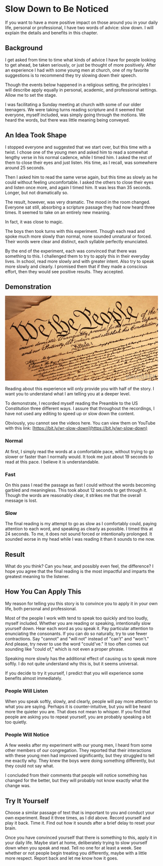 # Slow Down to Be Noticed

If you want to have a more positive impact on those around you in your daily life, personal or professional, I have two words of advice: slow down. I will explain the details and benefits in this chapter.

## Background

I get asked from time to time what kinds of advice I have for people looking to get ahead, be taken seriously, or just be thought of more positively. After an experience I had with some young men at church, one of my favorite suggestions is to recommend they try slowing down their speech.

Though the events below happened in a religious setting, the principles I will describe apply equally in personal, academic, and professional settings. Allow me to set the stage.

I was facilitating a Sunday meeting at church with some of our older teenagers. We were taking turns reading scripture and it seemed that everyone, myself included, was simply going through the motions. We heard the words, but there was little meaning being conveyed.

## An Idea Took Shape

I stopped everyone and suggested that we start over, but this time with a twist. I chose one of the young men and asked him to read a somewhat lengthy verse in his normal cadence, while I timed him. I asked the rest of them to close their eyes and just listen. His time, as I recall, was somewhere around 25 seconds.

Then I asked him to read the same verse again, but this time as slowly as he could without feeling uncomfortable. I asked the others to close their eyes and listen once more, and again I timed him. It was less than 35 seconds. Longer, but not dramatically so.

The result, however, was very dramatic. The mood in the room changed. Everyone sat still, absorbing a scripture passage they had now heard three times. It seemed to take on an entirely new meaning.

In fact, it was close to magic.

The boys then took turns with this experiment. Though each read and spoke much more slowly than normal, none sounded unnatural or forced. Their words were clear and distinct, each syllable perfectly enunciated.

By the end of the experiment, each was convinced that there was something to this. I challenged them to try to apply this in their everyday lives. In school, read more slowly and with greater intent. Also try to speak more slowly and clearly. I promised them that if they made a conscious effort, then they would see positive results. They accepted.

## Demonstration

![Figure 23.1](image-18.png)

Reading about this experience will only provide you with half of the story. I want you to understand what I am telling you at a deeper level.

To demonstrate, I recorded myself reading the Preamble to the US Constitution three different ways. I assure that throughout the recordings, I have not used any editing to speed up or slow down the content.

Obviously, you cannot see the videos here. You can view them on YouTube with this link: [https://bit.ly/wr-slow-down](https://bit.ly/wr-slow-down)

### Normal

At first, I simply read the words at a comfortable pace, without trying to go slower or faster than I normally would. It took me just about 19 seconds to read at this pace. I believe it is understandable.

### Fast

On this pass I read the passage as fast I could without the words becoming garbled and meaningless. This took about 12 seconds to get through it. Though the words are reasonably clear, it strikes me that the overall message is lost.

### Slow

The final reading is my attempt to go as slow as I comfortably could, paying attention to each word, and speaking as clearly as possible. I timed this at 24 seconds. To me, it does not sound forced or intentionally prolonged. It sounded worse in my head while I was reading it than it sounds to me now.

## Result

What do you think? Can you hear, and possibly even feel, the difference? I hope you agree that the final reading is the most impactful and imparts the greatest meaning to the listener.

## How You Can Apply This

My reason for telling you this story is to convince you to apply it in your own life, both personal and professional.

Most of the people I work with tend to speak too quickly and too loudly, myself included. Whether you are reading or speaking, intentionally slow yourself down. Hear each word as you speak it. Pay particular attention to enunciating the consonants. If you can do so naturally, try to use fewer contractions. Say "cannot" and "will not" instead of "can't" and "won't." And please, try never to use the word "could've." It too often comes out sounding like "could of," which is not even a proper phrase.

Speaking more slowly has the additional effect of causing us to speak more softly. I do not quite understand why this is, but it seems universal.

If you decide to try it yourself, I predict that you will experience some benefits almost immediately.

### People Will Listen

When you speak softly, slowly, and clearly, people will pay more attention to what you are saying. Perhaps it is counter-intuitive, but you will be heard more the quieter you are. That does not mean to whisper. If you find that people are asking you to repeat yourself, you are probably speaking a bit too quietly.

### People Will Notice

A few weeks after my experiment with our young men, I heard from some other members of our congregation. They reported that their interactions with these young men had improved significantly, but they struggled to tell me exactly why. They knew the boys were doing something differently, but they could not say what.

I concluded from their comments that people will notice something has changed for the better, but they will probably not know exactly what the change was.

## Try It Yourself

Choose a similar passage of text that is important to you and conduct your own experiment. Read it three times, as I did above. Record yourself and play it back. Time it. Find out how it sounds after a brief delay to reset your brain.

Once you have convinced yourself that there is something to this, apply it in your daily life. Maybe start at home, deliberately trying to slow yourself down when you speak and read. Tell no one for at least a week. See whether or not people begin treating you differently, maybe with a little more respect. Report back and let me know how it goes.
